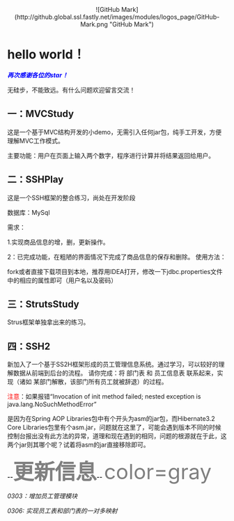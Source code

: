 <div align=center>
![GitHub Mark](http://github.global.ssl.fastly.net/images/modules/logos_page/GitHub-Mark.png "GitHub Mark")
</div>

hello world！
============


*****<font color=blue>再次感谢各位的star！</font>***** 


无硅步，不能致远。有什么问题欢迎留言交流！

一：MVCStudy
----------

这是一个基于MVC结构开发的小demo，无需引入任何jar包，纯手工开发，方便理解MVC工作模式。

主要功能：用户在页面上输入两个数字，程序进行计算并将结果返回给用户。


二：SSHPlay
--------
这是一个SSH框架的整合练习，尚处在开发阶段

数据库：MySql

需求：

1.实现商品信息的增，删，更新操作。

2：已完成功能，在粗陋的界面情况下完成了商品信息的保存和删除。
使用方法：

fork或者直接下载项目到本地，推荐用IDEA打开，修改一下jdbc.properties文件中的相应的属性即可（用户名以及密码）


三：StrutsStudy
-----------

Strus框架单独拿出来的练习。


四：SSH2
--------

新加入了一个基于SS2H框架形成的员工管理信息系统。通过学习，可以较好的理解数据从前端到后台的流程。
请你完成：将 部门表 和 员工信息表 联系起来，实现（诸如 某部门解散，该部门所有员工就被辞退）的过程。


<font color=red>注意</font>：如果报错“Invocation of init method failed; nested exception is java.lang.NoSuchMethodError”</p>
是因为在Spring AOP Libraries包中有个开头为asm的jar包，而Hibernate3.2 Core Libraries包里有个asm.jar，问题就在这里了，可能会遇到版本不同的时候控制台报出没有此方法的异常，道理和现在遇到的相同，问题的根源就在于此，这两个jar则其哪个呢？试着将asm的jar直接移除即可。</p>


**--<font size=14 color=grey>更新信息</font>--**
<font color=gray size=72>color=gray</font>

_0303：增加员工管理模块_

_0306: 实现员工表和部门表的一对多映射_
